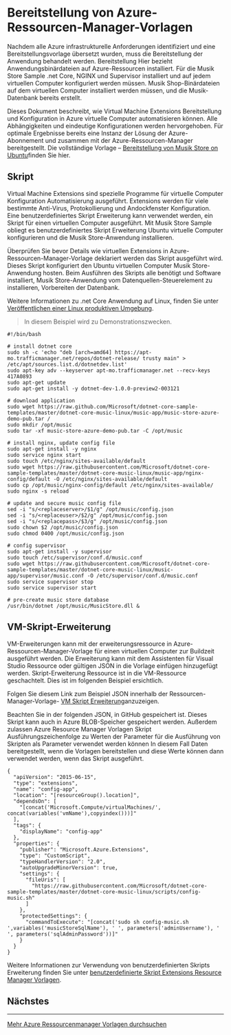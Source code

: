 <properties
   pageTitle="Automatisierung der Anwendungsbereitstellung mit der virtuellen | Microsoft Azure"
   description="Azure Virtual Machine DotNet Core-Lernprogramm"
   services="virtual-machines-linux"
   documentationCenter="virtual-machines"
   authors="neilpeterson"
   manager="timlt"
   editor="tysonn"
   tags="azure-service-management"/>

<tags
   ms.service="virtual-machines-linux"
   ms.devlang="na"
   ms.topic="article"
   ms.tgt_pltfrm="vm-linux"
   ms.workload="infrastructure"
   ms.date="09/21/2016"
   ms.author="nepeters"/>

# <a name="application-deployment-with-azure-resource-manager-templates"></a>Bereitstellung von Azure-Ressourcen-Manager-Vorlagen

Nachdem alle Azure infrastrukturelle Anforderungen identifiziert und eine Bereitstellungsvorlage übersetzt wurden, muss die Bereitstellung der Anwendung behandelt werden. Bereitstellung Hier bezieht Anwendungsbinärdateien auf Azure-Ressourcen installiert. Für die Musik Store Sample .net Core, NGINX und Supervisor installiert und auf jedem virtuellen Computer konfiguriert werden müssen. Musik Shop-Binärdateien auf dem virtuellen Computer installiert werden müssen, und die Musik-Datenbank bereits erstellt.

Dieses Dokument beschreibt, wie Virtual Machine Extensions Bereitstellung und Konfiguration in Azure virtuelle Computer automatisieren können. Alle Abhängigkeiten und eindeutige Konfigurationen werden hervorgehoben. Für optimale Ergebnisse bereits eine Instanz der Lösung der Azure-Abonnement und zusammen mit der Azure-Ressourcen-Manager bereitgestellt. Die vollständige Vorlage – [Bereitstellung von Musik Store on Ubuntu](https://github.com/Microsoft/dotnet-core-sample-templates/tree/master/dotnet-core-music-linux)finden Sie hier.

## <a name="configuration-script"></a>Skript

Virtual Machine Extensions sind spezielle Programme für virtuelle Computer Konfiguration Automatisierung ausgeführt. Extensions werden für viele bestimmte Anti-Virus, Protokollierung und Andockfenster Konfiguration. Eine benutzerdefiniertes Skript Erweiterung kann verwendet werden, ein Skript für einen virtuellen Computer ausgeführt. Mit Musik Store Sample obliegt es benutzerdefiniertes Skript Erweiterung Ubuntu virtuelle Computer konfigurieren und die Musik Store-Anwendung installieren.

Überprüfen Sie bevor Details wie virtuellen Extensions in Azure-Ressourcen-Manager-Vorlage deklariert werden das Skript ausgeführt wird. Dieses Skript konfiguriert den Ubuntu virtuellen Computer Musik Store-Anwendung hosten. Beim Ausführen des Skripts alle benötigt und Software installiert, Musik Store-Anwendung vom Datenquellen-Steuerelement zu installieren, Vorbereiten der Datenbank. 

Weitere Informationen zu .net Core Anwendung auf Linux, finden Sie unter [Veröffentlichen einer Linux produktiven Umgebung](https://docs.asp.net/en/latest/publishing/linuxproduction.html). 

> In diesem Beispiel wird zu Demonstrationszwecken.

```none
#!/bin/bash

# install dotnet core
sudo sh -c 'echo "deb [arch=amd64] https://apt-mo.trafficmanager.net/repos/dotnet-release/ trusty main" > /etc/apt/sources.list.d/dotnetdev.list'
sudo apt-key adv --keyserver apt-mo.trafficmanager.net --recv-keys 417A0893
sudo apt-get update
sudo apt-get install -y dotnet-dev-1.0.0-preview2-003121

# download application
sudo wget https://raw.github.com/Microsoft/dotnet-core-sample-templates/master/dotnet-core-music-linux/music-app/music-store-azure-demo-pub.tar /
sudo mkdir /opt/music
sudo tar -xf music-store-azure-demo-pub.tar -C /opt/music

# install nginx, update config file
sudo apt-get install -y nginx
sudo service nginx start
sudo touch /etc/nginx/sites-available/default
sudo wget https://raw.githubusercontent.com/Microsoft/dotnet-core-sample-templates/master/dotnet-core-music-linux/music-app/nginx-config/default -O /etc/nginx/sites-available/default
sudo cp /opt/music/nginx-config/default /etc/nginx/sites-available/
sudo nginx -s reload

# update and secure music config file
sed -i "s/<replaceserver>/$1/g" /opt/music/config.json
sed -i "s/<replaceuser>/$2/g" /opt/music/config.json
sed -i "s/<replacepass>/$3/g" /opt/music/config.json
sudo chown $2 /opt/music/config.json
sudo chmod 0400 /opt/music/config.json

# config supervisor
sudo apt-get install -y supervisor
sudo touch /etc/supervisor/conf.d/music.conf
sudo wget https://raw.githubusercontent.com/Microsoft/dotnet-core-sample-templates/master/dotnet-core-music-linux/music-app/supervisor/music.conf -O /etc/supervisor/conf.d/music.conf
sudo service supervisor stop
sudo service supervisor start

# pre-create music store database
/usr/bin/dotnet /opt/music/MusicStore.dll &
```

## <a name="vm-script-extension"></a>VM-Skript-Erweiterung

VM-Erweiterungen kann mit der erweiterungsressource in Azure-Ressourcen-Manager-Vorlage für einen virtuellen Computer zur Buildzeit ausgeführt werden. Die Erweiterung kann mit dem Assistenten für Visual Studio Ressource oder gültigen JSON in die Vorlage einfügen hinzugefügt werden. Skript-Erweiterung Ressource ist in die VM-Ressource geschachtelt. Dies ist im folgenden Beispiel ersichtlich.

Folgen Sie diesem Link zum Beispiel JSON innerhalb der Ressourcen-Manager-Vorlage- [VM Skript Erweiterung](https://github.com/Microsoft/dotnet-core-sample-templates/blob/master/dotnet-core-music-linux/azuredeploy.json#L359)anzuzeigen. 

Beachten Sie in der folgenden JSON, in GitHub gespeichert ist. Dieses Skript kann auch in Azure BLOB-Speicher gespeichert werden. Außerdem zulassen Azure Resource Manager Vorlagen Skript Ausführungszeichenfolge zu Werten der Parameter für die Ausführung von Skripten als Parameter verwendet werden können In diesem Fall Daten bereitgestellt, wenn die Vorlagen bereitstellen und diese Werte können dann verwendet werden, wenn das Skript ausgeführt.

```none
{
  "apiVersion": "2015-06-15",
  "type": "extensions",
  "name": "config-app",
  "location": "[resourceGroup().location]",
  "dependsOn": [
    "[concat('Microsoft.Compute/virtualMachines/', concat(variables('vmName'),copyindex()))]"
  ],
  "tags": {
    "displayName": "config-app"
  },
  "properties": {
    "publisher": "Microsoft.Azure.Extensions",
    "type": "CustomScript",
    "typeHandlerVersion": "2.0",
    "autoUpgradeMinorVersion": true,
    "settings": {
      "fileUris": [
        "https://raw.githubusercontent.com/Microsoft/dotnet-core-sample-templates/master/dotnet-core-music-linux/scripts/config-music.sh"
      ]
    },
    "protectedSettings": {
      "commandToExecute": "[concat('sudo sh config-music.sh ',variables('musicStoreSqlName'), ' ', parameters('adminUsername'), ' ', parameters('sqlAdminPassword'))]"
    }
  }
}
```

Weitere Informationen zur Verwendung von benutzerdefinierten Skripts Erweiterung finden Sie unter [benutzerdefinierte Skript Extensions Resource Manager Vorlagen](./virtual-machines-linux-extensions-customscript.md).

## <a name="next-step"></a>Nächstes

<hr>

[Mehr Azure Ressourcenmanager Vorlagen durchsuchen](https://github.com/Azure/azure-quickstart-templates)
